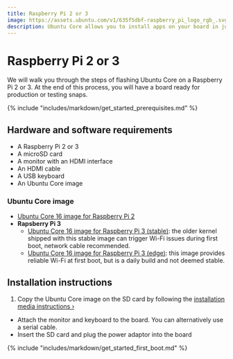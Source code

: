 ```yaml
---
title: Raspberry Pi 2 or 3
image: https://assets.ubuntu.com/v1/635f5dbf-raspberry_pi_logo_rgb_.svg?fmt=png&w=90
description: Ubuntu Core allows you to install apps on your board in just a few clicks.
---
```

# Raspberry Pi 2 or 3

We will walk you through the steps of flashing Ubuntu Core on a Raspberry Pi 2 or 3. At the end of this process, you will have a board ready for production or testing snaps.

{% include "includes/markdown/get_started_prerequisites.md" %}

## Hardware and software requirements

  * A Raspberry Pi 2 or 3
  * A microSD card
  * A monitor with an HDMI interface
  * An HDMI cable
  * A USB keyboard
  * An Ubuntu Core image

### Ubuntu Core image

 * [Ubuntu Core 16 image for Raspberry Pi 2](http://cdimage.ubuntu.com/ubuntu-core/16/stable/current/ubuntu-core-16-pi2.img.xz)
 * **Rapsberry Pi 3**
   * [Ubuntu Core 16 image for Raspberry Pi 3 (stable)](http://cdimage.ubuntu.com/ubuntu-core/16/stable/current/ubuntu-core-16-pi3.img.xz): the older kernel shipped with this stable image can trigger Wi-Fi issues during first boot, network cable recommended.
   * [Ubuntu Core 16 image for Raspberry Pi 3 (edge)](http://cdimage.ubuntu.com/ubuntu-core/16/edge/current/ubuntu-core-16-pi3.img.xz): this image provides reliable Wi-Fi at first boot, but is a daily build and not deemed stable.

## Installation instructions

 1. Copy the Ubuntu Core image on the SD card by following the [installation media instructions&nbsp;&rsaquo;](/core/get-started/installation-medias)
 * Attach the monitor and keyboard to the board. You can alternatively use a serial cable.
 * Insert the SD card and plug the power adaptor into the board

{% include "includes/markdown/get_started_first_boot.md" %}
